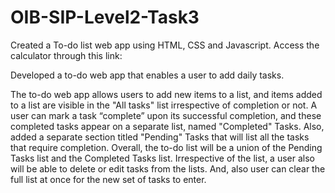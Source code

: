 # OIB-SIP-Level2-Task3
Created a To-do list web app using HTML, CSS and Javascript. Access the calculator through this link:

Developed a to-do web app that enables a user to add daily tasks.

The to-do web app allows users to add new items to a list, and items added to a list are visible in the "All tasks" list irrespective of completion or not. 
A user can mark a task “complete” upon its successful completion, and these completed tasks appear on a separate list, named "Completed" Tasks.
Also, added a separate section titled "Pending" Tasks that will list all the tasks that require completion. Overall, the to-do list will be a union of the Pending Tasks list and the Completed Tasks list. Irrespective of the list, a user also will be able to delete or edit tasks from the lists. And, also user can clear the full list at once for the new set of tasks to enter.
